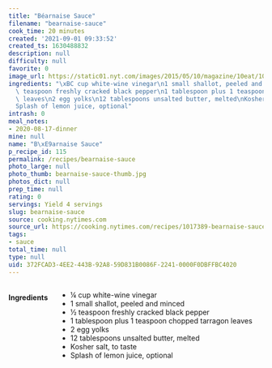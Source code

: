 ```yaml
---
title: "Béarnaise Sauce"
filename: "bearnaise-sauce"
cook_time: 20 minutes
created: '2021-09-01 09:33:52'
created_ts: 1630488832
description: null
difficulty: null
favorite: 0
image_url: https://static01.nyt.com/images/2015/05/10/magazine/10eat/10mag-10eat-t_CA0-articleLarge.jpg
ingredients: "\xBC cup white-wine vinegar\n1 small shallot, peeled and minced\n\xBD\
  \ teaspoon freshly cracked black pepper\n1 tablespoon plus 1 teaspoon chopped tarragon\
  \ leaves\n2 egg yolks\n12 tablespoons unsalted butter, melted\nKosher salt, to taste\n\
  Splash of lemon juice, optional"
intrash: 0
meal_notes:
- 2020-08-17-dinner
mine: null
name: "B\xE9arnaise Sauce"
p_recipe_id: 115
permalink: /recipes/bearnaise-sauce
photo_large: null
photo_thumb: bearnaise-sauce-thumb.jpg
photos_dict: null
prep_time: null
rating: 0
servings: Yield 4 servings
slug: bearnaise-sauce
source: cooking.nytimes.com
source_url: https://cooking.nytimes.com/recipes/1017389-bearnaise-sauce
tags:
- sauce
total_time: null
type: null
uid: 372FCAD3-4EE2-443B-92A8-59D831B0086F-2241-0000F0DBFFBC4020
---
```

<div class="large-8 medium-7 columns" id="writeup">	</div><!-- #writeup -->
</div><!-- #row-one -->
<div class="row" id="row-two">	<div class="medium-4 small-5 columns" id="ingredients"><h4>Ingredients</h4><div class="box box-ingredients content"><ul>
<li>¼ cup white-wine vinegar</li>
<li>1 small shallot, peeled and minced</li>
<li>½ teaspoon freshly cracked black pepper</li>
<li>1 tablespoon plus 1 teaspoon chopped tarragon leaves</li>
<li>2 egg yolks</li>
<li>12 tablespoons unsalted butter, melted</li>
<li>Kosher salt, to taste</li>
<li>Splash of lemon juice, optional</li>
</ul>
</div>	</div>	<div class="medium-6 small-7 columns" id="directions">	</div>